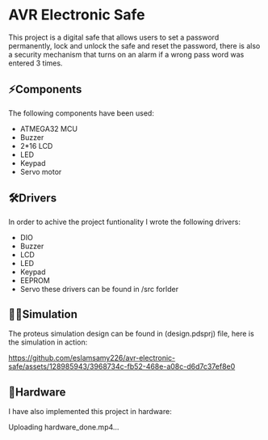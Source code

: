 # AVR Electronic Safe
This project is a digital safe that allows users to set a password permanently, lock and unlock the safe and reset the password, there is also a security mechanism that 
turns on an alarm if a wrong pass word was entered 3 times.

## ⚡Components
 The following components have been used:
 * ATMEGA32 MCU
 * Buzzer
 * 2*16 LCD
 * LED
 * Keypad
 * Servo motor

## 🛠️Drivers
In order to achive the project funtionality I wrote the following drivers:
* DIO
* Buzzer
* LCD
* LED
* Keypad
* EEPROM
* Servo
these drivers can be found in /src forlder

## 👨‍💻Simulation
The proteus simulation design can be found in (design.pdsprj) file, here is the simulation in action:

https://github.com/eslamsamy226/avr-electronic-safe/assets/128985943/3968734c-fb52-468e-a08c-d6d7c37ef8e0

## 🔳Hardware
I have also implemented this project in hardware:

Uploading hardware_done.mp4…


